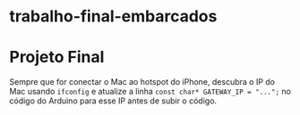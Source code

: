 # trabalho-final-embarcados

# Projeto Final

Sempre que for conectar o Mac ao hotspot do iPhone, descubra o IP do Mac usando `ifconfig` e atualize a linha `const char* GATEWAY_IP = "...";` no código do Arduino para esse IP antes de subir o código.
